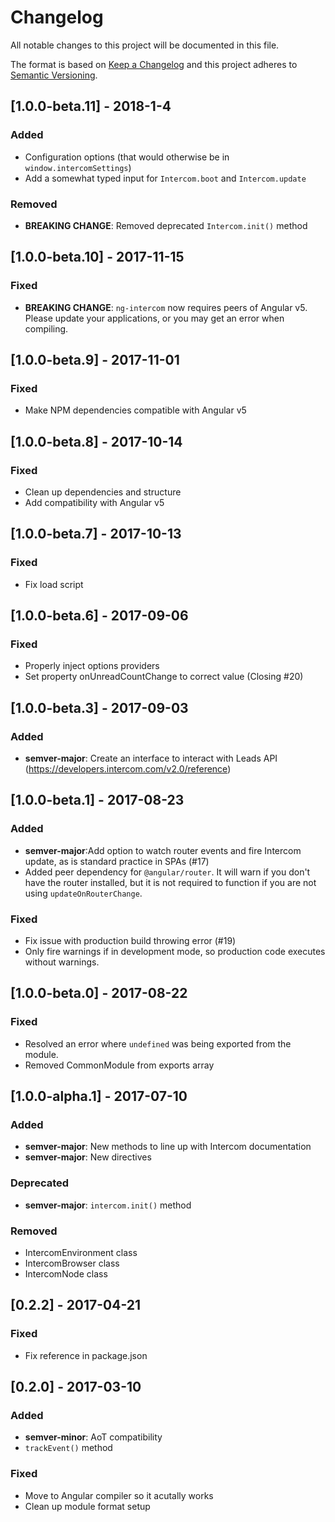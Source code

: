 # Changelog
All notable changes to this project will be documented in this file.

The format is based on [Keep a Changelog](http://keepachangelog.com/en/1.0.0/) and this project adheres to [Semantic Versioning](http://semver.org/spec/v2.0.0.html).

## [1.0.0-beta.11] - 2018-1-4
### Added
- Configuration options (that would otherwise be in `window.intercomSettings`)
- Add a somewhat typed input for `Intercom.boot` and `Intercom.update`

### Removed
- **BREAKING CHANGE**: Removed deprecated `Intercom.init()` method


## [1.0.0-beta.10] - 2017-11-15
### Fixed
- **BREAKING CHANGE**: `ng-intercom` now requires peers of Angular v5. Please update your applications, or you may get an error when compiling.


## [1.0.0-beta.9] - 2017-11-01
### Fixed
- Make NPM dependencies compatible with Angular v5

## [1.0.0-beta.8] - 2017-10-14
### Fixed
- Clean up dependencies and structure
- Add compatibility with Angular v5

## [1.0.0-beta.7] - 2017-10-13
### Fixed
- Fix load script

## [1.0.0-beta.6] - 2017-09-06
### Fixed
- Properly inject options providers
- Set property onUnreadCountChange to correct value (Closing #20)

## [1.0.0-beta.3] - 2017-09-03
### Added
- **semver-major**: Create an interface to interact with Leads API (https://developers.intercom.com/v2.0/reference)


## [1.0.0-beta.1] - 2017-08-23
### Added
- **semver-major**:Add option to watch router events and fire Intercom update, as is standard practice in SPAs (#17)
- Added peer dependency for `@angular/router`. It will warn if you don't have the router installed, but it is not required to function if you are not using `updateOnRouterChange`.

### Fixed
- Fix issue with production build throwing error (#19)
- Only fire warnings if in development mode, so production code executes without warnings.

## [1.0.0-beta.0] - 2017-08-22
### Fixed
- Resolved an error where `undefined` was being exported from the module.
- Removed CommonModule from exports array

## [1.0.0-alpha.1] - 2017-07-10
### Added
- **semver-major**: New methods to line up with Intercom documentation
- **semver-major**: New directives

### Deprecated
- **semver-major**: `intercom.init()` method

### Removed
- IntercomEnvironment class
- IntercomBrowser class
- IntercomNode class


## [0.2.2] - 2017-04-21
### Fixed
- Fix reference in package.json


## [0.2.0] - 2017-03-10
### Added
- **semver-minor**: AoT compatibility
- `trackEvent()` method

### Fixed
- Move to Angular compiler so it acutally works
- Clean up module format setup
